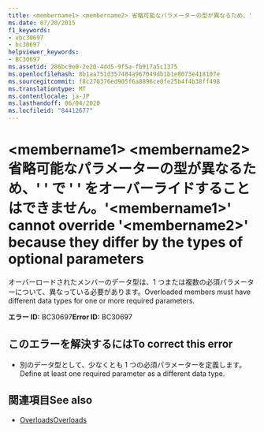```yaml
---
title: <membername1> <membername2> 省略可能なパラメーターの型が異なるため、' ' で ' ' をオーバーライドすることはできません。
ms.date: 07/20/2015
f1_keywords:
- vbc30697
- bc30697
helpviewer_keywords:
- BC30697
ms.assetid: 286bc9e0-2e20-4dd5-9f5a-fb917a5c1375
ms.openlocfilehash: 8b1aa751d357484a967049db1b1e8073e418107e
ms.sourcegitcommit: f8c270376ed905f6a8896ce0fe25b4f4b38ff498
ms.translationtype: MT
ms.contentlocale: ja-JP
ms.lasthandoff: 06/04/2020
ms.locfileid: "84412677"
---
```

# <a name="membername1-cannot-override-membername2-because-they-differ-by-the-types-of-optional-parameters"></a><span data-ttu-id="c184b-102">\<membername1> \<membername2> 省略可能なパラメーターの型が異なるため、' ' で ' ' をオーバーライドすることはできません。</span><span class="sxs-lookup"><span data-stu-id="c184b-102">'\<membername1>' cannot override '\<membername2>' because they differ by the types of optional parameters</span></span>
<span data-ttu-id="c184b-103">オーバーロードされたメンバーのデータ型は、1 つまたは複数の必須パラメーターについて、異なっている必要があります。</span><span class="sxs-lookup"><span data-stu-id="c184b-103">Overloaded members must have different data types for one or more required parameters.</span></span>  
  
 <span data-ttu-id="c184b-104">**エラー ID:** BC30697</span><span class="sxs-lookup"><span data-stu-id="c184b-104">**Error ID:** BC30697</span></span>  
  
## <a name="to-correct-this-error"></a><span data-ttu-id="c184b-105">このエラーを解決するには</span><span class="sxs-lookup"><span data-stu-id="c184b-105">To correct this error</span></span>  
  
- <span data-ttu-id="c184b-106">別のデータ型として、少なくとも 1 つの必須パラメーターを定義します。</span><span class="sxs-lookup"><span data-stu-id="c184b-106">Define at least one required parameter as a different data type.</span></span>  
  
## <a name="see-also"></a><span data-ttu-id="c184b-107">関連項目</span><span class="sxs-lookup"><span data-stu-id="c184b-107">See also</span></span>

- [<span data-ttu-id="c184b-108">Overloads</span><span class="sxs-lookup"><span data-stu-id="c184b-108">Overloads</span></span>](../language-reference/modifiers/overloads.md)
